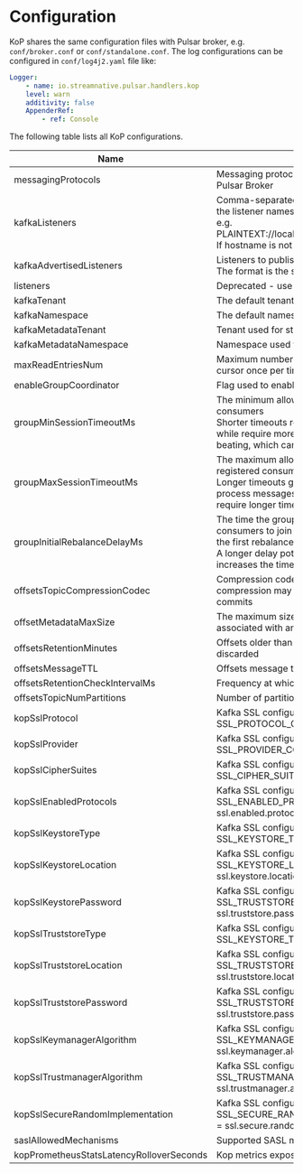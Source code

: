 # Configuration

KoP shares the same configuration files with Pulsar broker, e.g. `conf/broker.conf` or `conf/standalone.conf`. The log configurations can be configured in `conf/log4j2.yaml` file like:

```yaml
Logger:
    - name: io.streamnative.pulsar.handlers.kop
    level: warn
    additivity: false
    AppenderRef:
        - ref: Console
```

The following table lists all KoP configurations.

|Name|Description|Default|
|---|---|---|
|messagingProtocols|  Messaging protocols available for being loaded by Pulsar Broker |kafka|
|kafkaListeners|Comma-separated list of URIs we will listen on and the listener names.<br>e.g. PLAINTEXT://localhost:9092,SSL://localhost:9093.<br>If hostname is not set, bind to the default interface.||
|kafkaAdvertisedListeners|Listeners to publish to ZooKeeper for clients to use.<br>The format is the same as `kafkaListeners`.||
|listeners|Deprecated - use `kafkaListeners` instead. ||
|kafkaTenant| The default tenant of Kafka's topics |public|
|kafkaNamespace| The default namespace of Kafka's topics |default|
|kafkaMetadataTenant| Tenant used for storing Kafka metadata topics |public|
|kafkaMetadataNamespace| Namespace used for storing Kafka metadata topics  |__kafka|
|maxReadEntriesNum| Maximum number of entries that are read from cursor once per time  |5|
|enableGroupCoordinator|  Flag used to enable the group coordinator  |true|
|groupMinSessionTimeoutMs| The minimum allowed session timeout for registered consumers<br>Shorter timeouts result in quicker failure detection while require more frequent consumer heart beating, which can overwhelm broker resources.  |6000|
|groupMaxSessionTimeoutMs| The maximum allowed session timeout for registered consumers. <br>Longer timeouts give consumers more time to process messages between heartbeats while require longer time to detect failures. |300000|
|groupInitialRebalanceDelayMs| The time the group coordinator waits for more consumers to join a new group before performing the first rebalance <br> A longer delay potentially reduces rebalances, but increases the time until processing begins.  |3000|
|offsetsTopicCompressionCodec| Compression codec for the offsets topic <br>compression may be used to achieve "atomic" commits  |N/A|
|offsetMetadataMaxSize| The maximum size in bytes for a metadata entry associated with an offset commit  |4096|
|offsetsRetentionMinutes| Offsets older than this retention period are discarded |10080|
|offsetsMessageTTL| Offsets message ttl in seconds. | 259200 |
|offsetsRetentionCheckIntervalMs| Frequency at which to check for stale offsets  |600000|
|offsetsTopicNumPartitions| Number of partitions for the offsets topic  |8|
|kopSslProtocol| Kafka SSL configuration map with: SSL_PROTOCOL_CONFIG = ssl.protocol |TLS|
|kopSslProvider| Kafka SSL configuration map with: SSL_PROVIDER_CONFIG = ssl.provider | N/A |
|kopSslCipherSuites| Kafka SSL configuration map with: SSL_CIPHER_SUITES_CONFIG = ssl.cipher.suites|  N/A |
|kopSslEnabledProtocols| Kafka SSL configuration map with: SSL_ENABLED_PROTOCOLS_CONFIG = ssl.enabled.protocols| TLSv1.2, TLSv1.1, TLSv1 |
|kopSslKeystoreType| Kafka SSL configuration map with: SSL_KEYSTORE_TYPE_CONFIG = ssl.keystore.type |JKS|
|kopSslKeystoreLocation| Kafka SSL configuration map with: SSL_KEYSTORE_LOCATION_CONFIG = ssl.keystore.location  |N/A |
|kopSslKeystorePassword| Kafka SSL configuration map with: SSL_TRUSTSTORE_PASSWORD_CONFIG = ssl.truststore.password  |N/A |
|kopSslTruststoreType| Kafka SSL configuration map with: SSL_KEYSTORE_TYPE_CONFIG = ssl.keystore.type |JKS|
|kopSslTruststoreLocation| Kafka SSL configuration map with: SSL_TRUSTSTORE_LOCATION_CONFIG = ssl.truststore.location | N/A |
|kopSslTruststorePassword| Kafka SSL configuration map with: SSL_TRUSTSTORE_PASSWORD_CONFIG = ssl.truststore.password |N/A |
|kopSslKeymanagerAlgorithm|Kafka SSL configuration map with: SSL_KEYMANAGER_ALGORITHM_CONFIG = ssl.keymanager.algorithm |SunX509|
|kopSslTrustmanagerAlgorithm| Kafka SSL configuration map with: SSL_TRUSTMANAGER_ALGORITHM_CONFIG = ssl.trustmanager.algorithm |SunX509|
|kopSslSecureRandomImplementation| Kafka SSL configuration map with: SSL_SECURE_RANDOM_IMPLEMENTATION_CONFIG = ssl.secure.random.implementation  | N/A|
|saslAllowedMechanisms| Supported SASL mechanisms exposed by the broker |N/A|
|kopPrometheusStatsLatencyRolloverSeconds|Kop metrics expose to prometheus rollover latency | 60 |


